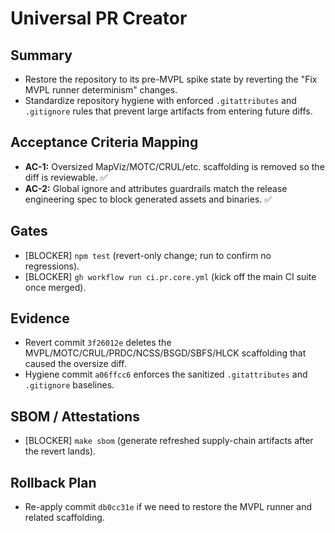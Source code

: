 # Universal PR Creator

## Summary
- Restore the repository to its pre-MVPL spike state by reverting the "Fix MVPL runner determinism" changes.
- Standardize repository hygiene with enforced `.gitattributes` and `.gitignore` rules that prevent large artifacts from entering future diffs.

## Acceptance Criteria Mapping
- **AC-1:** Oversized MapViz/MOTC/CRUL/etc. scaffolding is removed so the diff is reviewable. ✅
- **AC-2:** Global ignore and attributes guardrails match the release engineering spec to block generated assets and binaries. ✅

## Gates
- [BLOCKER] `npm test` (revert-only change; run to confirm no regressions).
- [BLOCKER] `gh workflow run ci.pr.core.yml` (kick off the main CI suite once merged).

## Evidence
- Revert commit `3f26012e` deletes the MVPL/MOTC/CRUL/PRDC/NCSS/BSGD/SBFS/HLCK scaffolding that caused the oversize diff.
- Hygiene commit `a06ffcc6` enforces the sanitized `.gitattributes` and `.gitignore` baselines.

## SBOM / Attestations
- [BLOCKER] `make sbom` (generate refreshed supply-chain artifacts after the revert lands).

## Rollback Plan
- Re-apply commit `db0cc31e` if we need to restore the MVPL runner and related scaffolding.
